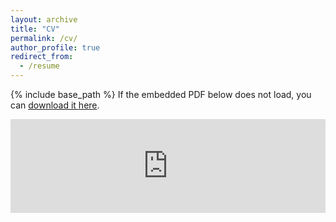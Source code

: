 ```yaml
---
layout: archive
title: "CV"
permalink: /cv/
author_profile: true
redirect_from:
  - /resume
---
```


{% include base_path %}
If the embedded PDF below does not load, you can [download it here](/files/Petalas_CV.pdf).

<embed src="https://stamatispetalas.github.io/files/example.pdf" type="application/pdf" width="100%" />

